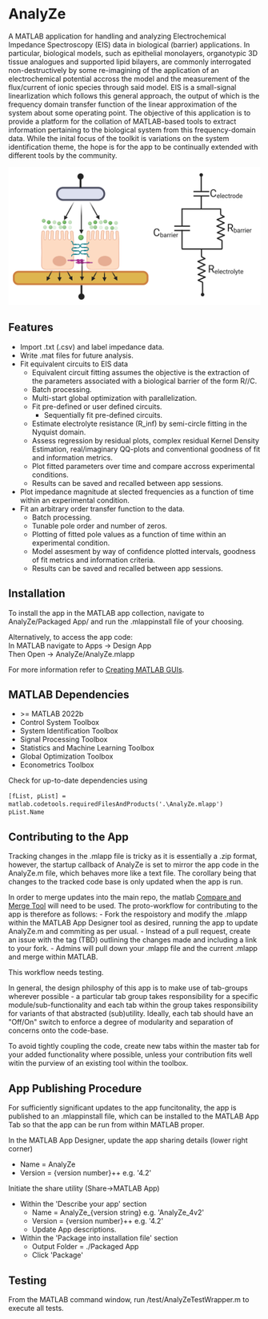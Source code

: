 
# AnalyZe

A MATLAB application for handling and analyzing Electrochemical Impedance Spectroscopy (EIS) data in biological (barrier) applications. In particular, biological models, such as epithelial monolayers, organotypic 3D tissue analogues and supported lipid bilayers, are commonly interrogated non-destructively by some re-imagining of the application of an electrochemical potential accross the model and the measurement of the flux/current of ionic species through said model. EIS is a small-signal linearlization which follows this general approach, the output of which is the frequency domain transfer function of the linear approximation of the system about some operating point. The objective of this application is to provide a platform for the collation of MATLAB-based tools to extract information pertaining to the biological system from this frequency-domain data. While the inital focus of the toolkit is variations on the system identification theme, the hope is for the app to be continually extended with different tools by the community. 

![Schematic of a gerneralised biological barrier being elechtrochemically interrogated alongside the standard equivalent circuit](/images/Equivalent_circuit_Barrier.png)


## Features

- Import .txt (.csv) and label impedance data.
- Write .mat files for future analysis.
- Fit equivalent circuits to EIS data
    - Equivalent circuit fitting assumes the objective is the extraction of the parameters associated with a biological barrier of the form R//C.
    - Batch processing.
    - Multi-start global optimization with parallelization.
    - Fit pre-defined or user defined circuits.
        - Sequentially fit pre-defined circuits.
    - Estimate electrolyte resistance (R_inf) by semi-circle fitting in the Nyquist domain.
    - Assess regression by residual plots, complex residual Kernel Density Estimation, real/imaginary QQ-plots and conventional goodness of fit and information metrics.
    - Plot fitted parameters over time and compare accross experimental conditions. 
    - Results can be saved and recalled between app sessions.
- Plot impedance magnitude at slected frequencies as a function of time within an experimental condition.
- Fit an arbitrary order transfer function to the data.
    - Batch processing.
    - Tunable pole order and number of zeros.
    - Plotting of fitted pole values as a function of time within an experimental condition. 
    - Model assesment by way of confidence plotted intervals, goodness of fit metrics and information criteria. 
    - Results can be saved and recalled between app sessions. 


## Installation

To install the app in the MATLAB app collection, navigate to AnalyZe/Packaged App/ and run the .mlappinstall file of your choosing.

Alternatively, to access the app code: \
In MATLAB navigate to Apps -> Design App \
Then Open -> AnalyZe/AnalyZe.mlapp

For more information refer to [Creating MATLAB GUIs](https://www.mathworks.com/help/matlab/creating_guis/). 

## MATLAB Dependencies

- \>= MATLAB 2022b
- Control System Toolbox
- System Identification Toolbox
- Signal Processing Toolbox
- Statistics and Machine Learning Toolbox
- Global Optimization Toolbox
- Econometrics Toolbox

Check for up-to-date dependencies using 
```
[fList, pList] = matlab.codetools.requiredFilesAndProducts('.\AnalyZe.mlapp')
pList.Name
```

## Contributing to the App

Tracking changes in the .mlapp file is tricky as it is essentially a .zip format, however, the startup callback of AnalyZe is set to mirror the app code in the AnalyZe.m file, which behaves more like a text file. The corollary being that changes to the tracked code base is only updated when the app is run. 

In order to merge updates into the main repo, the matlab [Compare and Merge Tool](https://www.mathworks.com/help/matlab/matlab_env/compare-and-merge-apps.html) will need to be used. The proto-workflow for contributing to the app is therefore as follows:
    - Fork the respoistory and modify the .mlapp within the MATLAB App Designer tool as desired, running the app to update AnalyZe.m and commiting as per usual.
    - Instead of a pull request, create an issue with the tag (TBD) outlining the changes made and including a link to your fork.
    - Admins will pull down your .mlapp file and the current .mlapp and merge within MATLAB.
    
This workflow needs testing.

In general, the design philosphy of this app is to make use of tab-groups wherever possible - a particular tab group takes responsibility for a specific module/sub-functionality and each tab within the group takes responsibility for variants of that abstracted (sub)utility. Ideally, each tab should have an "Off/On" switch to enforce a degree of modularity and separation of concerns onto the code-base. 

To avoid tightly coupling the code, create new tabs within the master tab for your added functionality where possible, unless your contribution fits well witin the purview of an existing tool within the toolbox. 

## App Publishing Procedure

For sufficiently significant updates to the app funcitonality, the app is published to an .mlappinstall file, which can be installed to the MATLAB App Tab so that the app can be run from within MATLAB proper.

In the MATLAB App Designer, update the app sharing details (lower right corner)
 - Name = AnalyZe
 - Version = {version number}++ e.g. '4.2'
 
Initiate the share utility (Share->MATLAB App)
 - Within the 'Describe your app' section
    - Name = AnalyZe_{version string} e.g. 'AnalyZe_4v2'
    - Version = {version number}++ e.g. '4.2'
    - Update App descriptions.
 - Within the 'Package into installation file' section
    - Output Folder = ./Packaged App
    - Click 'Package'

## Testing

From the MATLAB command window, run /test/AnalyZeTestWrapper.m to execute all tests.
